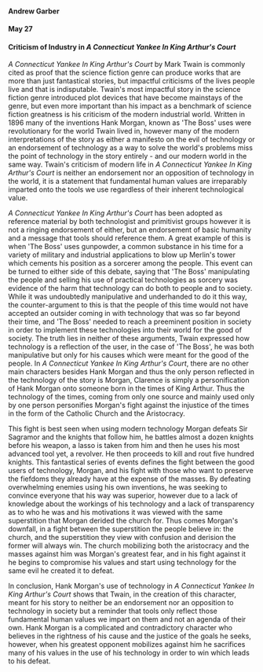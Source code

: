 #### Andrew Garber
#### May 27
#### Criticism of Industry in *A Connecticut Yankee In King Arthur's Court* 

*A Connecticut Yankee In King Arthur's Court* by Mark Twain is commonly cited as proof that the science fiction genre can produce works that are more than just fantastical stories, but impactful criticisms of the lives people live and that is indisputable. Twain's most impactful story in the science fiction genre introduced plot devices that have become mainstays of the genre, but even more important than his impact as a benchmark of science fiction greatness is his criticism of the modern industrial world. Written in 1896 many of the inventions Hank Morgan, known as 'The Boss' uses were revolutionary for the world Twain lived in, however many of the modern interpretations of the story as either a manifesto on the evil of technology or an endorsement of technology as a way to solve the world's problems miss the point of technology in the story entirely - and our modern world in the same way. Twain's criticism of modern life in *A Connecticut Yankee In King Arthur's Court* is neither an endorsement nor an opposition of technology in the world, it is a statement that fundamental human values are irreparably imparted onto the tools we use regardless of their inherent technological value.

*A Connecticut Yankee In King Arthur's Court* has been adopted as reference material by both technologist and primitivist groups however it is not a ringing endorsement of either, but an endorsement of basic humanity and a message that tools should reference them. A great example of this is when 'The Boss' uses gunpowder, a common substance in his time for a variety of military and industrial applications to blow up Merlin's tower which cements his position as a sorcerer among the people. This event can be turned to either side of this debate, saying that 'The Boss' manipulating the people and selling his use of practical technologies as sorcery was evidence of the harm that technology can do both to people and to society. While it was undoubtedly manipulative and underhanded to do it this way, the counter-argument to this is that the people of this time would not have accepted an outsider coming in with technology that was so far beyond their time, and 'The Boss' needed to reach a preeminent position in society in order to implement these technologies into their world for the good of society. The truth lies in neither of these arguments, Twain expressed how technology is a reflection of the user, in the case of 'The Boss', he was both manipulative but only for his causes which were meant for the good of the people. In *A Connecticut Yankee In King Arthur's Court*, there are no other main characters besides Hank Morgan and thus the only person reflected in the technology of the story is Morgan, Clarence is simply a personification of Hank Morgan onto someone born in the times of King Arthur. Thus the technology of the times, coming from only one source and mainly used only by one person personifies Morgan's fight against the injustice of the times in the form of the Catholic Church and the Aristocracy.

This fight is best seen when using modern technology Morgan defeats Sir Sagramor and the knights that follow him, he battles almost a dozen knights before his weapon, a lasso is taken from him and then he uses his most advanced tool yet, a revolver. He then proceeds to kill and rout five hundred knights. This fantastical series of events defines the fight between the good users of technology, Morgan, and his fight with those who want to preserve the fiefdoms they already have at the expense of the masses. By defeating overwhelming enemies using his own inventions, he was seeking to convince everyone that his way was superior, however due to a lack of knowledge about the workings of his technology and a lack of transparency as to who he was and his motivations it was viewed with the same superstition that Morgan derided the church for. Thus comes Morgan's downfall, in a fight between the superstition the people believe in: the church, and the superstition they view with confusion and derision the former will always win. The church mobilizing both the aristocracy and the masses against him was Morgan's greatest fear, and in his fight against it he begins to compromise his values and start using technology for the same evil he created it to defeat.

In conclusion, Hank Morgan's use of technology in *A Connecticut Yankee In King Arthur's Court* shows that Twain, in the creation of this character, meant for his story to neither be an endorsement nor an opposition to technology in society but a reminder that tools only reflect those fundamental human values we impart on them and not an agenda of their own. Hank Morgan is a complicated and contradictory character who believes in the rightness of his cause and the justice of the goals he seeks, however, when his greatest opponent mobilizes against him he sacrifices many of his values in the use of his technology in order to win which leads to his defeat.